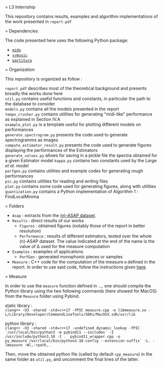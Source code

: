 = L3 Internship

This repository contains results, examples and algorithm implementations of the work presented in `report.pdf`

= Dependencies

The code presented here uses the following Python package:
- [`mido`](https://mido.readthedocs.io/en/stable/)
- [`symusic`](https://github.com/Yikai-Liao/symusic)
- [`partitura`](https://github.com/CPJKU/partitura)

= Organization

This repository is organized as follow :

`report.pdf` describes most of the theoretical background and presents broadly the works done here\
`util.py` contains useful functions and constants, in particular the path to the database to consider\
`models.py` contains all the models presented in the report\
`tempo_crusher.py` contains utilities for generating "midi-like" performance as explained in Section IV.A\
`example_plot.py` is a template useful for plotting different models on performances\
`generate_spectrogram.py` presents the code used to generate spectrogramms as images\
`compute_estimator_result.py` presents the code used to generate figures displaying the performances of the Estimators\
`generate_values.py` allows for saving in a pickle file the spectra obtained for a given Estimator model
`kappa.py` contains two constants used by the _Large et al._ model\
`perfgen.py` contains utilities and example codes for generating rough performances\
`pic.py` contains utilities for reading and writing files\
`plot.py` contains some code used for generating figures, along with utilities\
`quantization.py` contains a Python implementation of Algorithm 1 : FindLocalMinima

= Folders
- `Asap` : extracts from the [(n)-ASAP dataset](https://github.com/CPJKU/asap-dataset).
- `Results` : direct results of our works
    - `Figures` : obtained figures (notably those of the report in better resolution)
    - `Performance` : results of different estimators, tested over the whole (n)-ASAP dataset. The value indicated at the end of the name is the value of Δ used for the measure computation
- `Examples` : examples of applications
    - `PerfGen` : generated monophonic pieces or samples
- `Measure` : C++ code for the computation of the measure `m` defined in the report. In order to use said code, follow the instructions given [here](#Measure).

= Measure

In order to use the `measure` function defined in ..., one should compile the Python library using the two following commands (here showed for MacOS) from the `Measure` folder using Pybind.

static library :\
```clang++ -O3 -shared -std=c++17 -fPIC measure.cpp -o libmeasure.so -L/Library/Developer/CommandLineTools/SDKs/MacOSX.sdk/usr/lib```

python librairy :\
```clang++ -O3 -shared -std=c++17 -undefined dynamic_lookup -fPIC `/usr/local/bin/python3 -m pybind11 --includes` -I /usr/include/python3.10 -I .  pybind11_wrapper.cpp -o py_measure`/usr/local/bin/python3.10-config --extension-suffix` -L. -lmeasure -Wl,-rpath,.```

Then, move the obtained python file (called by default `cpp_measure`) in the same folder as `util.py`, and uncomment the final lines of the latter.
